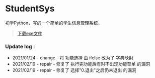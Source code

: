 # StudentSys
初学Python，写的一个简单的学生信息管理系统。
  
>[下载exe文件](https://github.com/LonelyMarch/StudentSys/releases)
  
### Update log :
+ 2021/01/24 - change - 将 功能选择 由 ifelse 改为了 字典映射
+ 2021/02/19 - repair - 修复了 执行完功能后有时不出现功能菜单 的漏洞
+ 2021/02/19 - repair - 修复了 选择"0.退出"之后仍未退出 的漏洞